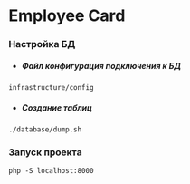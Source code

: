 # Employee Card

### Настройка БД

- ##### Файл конфигурация подключения к БД
```
infrastructure/config
```

- ##### Создание таблиц
```shell
./database/dump.sh
```

### Запуск проекта
```shell
php -S localhost:8000
```